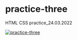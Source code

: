 # practice-three
HTML CSS practice_24.03.2022

[![practice-three](https://img.shields.io/badge/-Website%20in%20action-282a36?logo=GitHub&logoColor=79dafa&style=flat&labelColor=282a36)](https://candiddeer.github.io/practice-three/)
